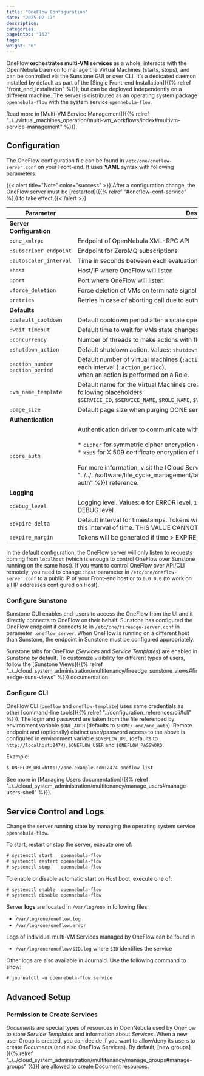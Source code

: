 ```yaml
---
title: "OneFlow Configuration"
date: "2025-02-17"
description:
categories:
pageintoc: "162"
tags:
weight: "6"
---
```


<a id="appflow-configure"></a>

<a id="oneflow-conf"></a>

<!--# OneFlow Configuration -->

OneFlow **orchestrates multi-VM services** as a whole, interacts with the OpenNebula Daemon to manage the Virtual Machines (starts, stops), and can be controlled via the Sunstone GUI or over CLI. It’s a dedicated daemon installed by default as part of the [Single Front-end Installation]({{% relref "front_end_installation" %}}), but can be deployed independently on a different machine. The server is distributed as an operating system package `opennebula-flow` with the system service `opennebula-flow`.

Read more in [Multi-VM Service Management]({{% relref "../../virtual_machines_operation/multi-vm_workflows/index#multivm-service-management" %}}).

## Configuration

The OneFlow configuration file can be found in `/etc/one/oneflow-server.conf` on your Front-end. It uses **YAML** syntax with following parameters:

{{< alert title="Note" color="success" >}}
After a configuration change, the OneFlow server must be [restarted]({{% relref "#oneflow-conf-service" %}}) to take effect.{{< /alert >}} 

| Parameter                             | Description                                                                                                                                                                                                                                                                                                                                                              |
|---------------------------------------|--------------------------------------------------------------------------------------------------------------------------------------------------------------------------------------------------------------------------------------------------------------------------------------------------------------------------------------------------------------------------|
| **Server Configuration**              |                                                                                                                                                                                                                                                                                                                                                                          |
| `:one_xmlrpc`                         | Endpoint of OpenNebula XML-RPC API                                                                                                                                                                                                                                                                                                                                       |
| `:subscriber_endpoint`                | Endpoint for ZeroMQ subscriptions                                                                                                                                                                                                                                                                                                                                        |
| `:autoscaler_interval`                | Time in seconds between each evaluation of elasticity rules                                                                                                                                                                                                                                                                                                              |
| `:host`                               | Host/IP where OneFlow will listen                                                                                                                                                                                                                                                                                                                                        |
| `:port`                               | Port where OneFlow will listen                                                                                                                                                                                                                                                                                                                                           |
| `:force_deletion`                     | Force deletion of VMs on terminate signal                                                                                                                                                                                                                                                                                                                                |
| `:retries`                            | Retries in case of aborting call due to authentication issue                                                                                                                                                                                                                                                                                                             |
| **Defaults**                          |                                                                                                                                                                                                                                                                                                                                                                          |
| `:default_cooldown`                   | Default cooldown period after a scale operation, in seconds                                                                                                                                                                                                                                                                                                              |
| `:wait_timeout`                       | Default time to wait for VMs state changes, in seconds                                                                                                                                                                                                                                                                                                                   |
| `:concurrency`                        | Number of threads to make actions with flows                                                                                                                                                                                                                                                                                                                             |
| `:shutdown_action`                    | Default shutdown action. Values: `shutdown`, `shutdown-hard`                                                                                                                                                                                                                                                                                                             |
| `:action_number`<br/>`:action_period` | Default number of virtual machines (`:action_number`) that will receive the given call in each interval (`:action_period`),<br/>when an action is performed on a Role.                                                                                                                                                                                                   |
| `:vm_name_template`                   | Default name for the Virtual Machines created by Oneflow. You can use any of the following placeholders:<br/>`$SERVICE_ID`, `$SERVICE_NAME`, `$ROLE_NAME`, `$VM_NUMBER`.                                                                                                                                                                                                 |
| `:page_size`                          | Default page size when purging DONE services                                                                                                                                                                                                                                                                                                                             |
| **Authentication**                    |                                                                                                                                                                                                                                                                                                                                                                          |
| `:core_auth`                          | Authentication driver to communicate with OpenNebula core<br/><br/>* `cipher` for symmetric cipher encryption of tokens<br/>* `x509` for X.509 certificate encryption of tokens<br/><br/>For more information, visit the [Cloud Server Authentication]({{% relref "../../../software/life_cycle_management/building_from_source_code/cloud_auth#cloud-auth" %}}) reference. |
| **Logging**                           |                                                                                                                                                                                                                                                                                                                                                                          |
| `:debug_level`                        | Logging level. Values: `0` for ERROR level, `1` for WARNING level, `2` for INFO level, `3` for DEBUG level                                                                                                                                                                                                                                                               |
| `:expire_delta`                       | Default interval for timestamps. Tokens will be generated using the same timestamp for this interval of time. THIS VALUE CANNOT BE LOWER THAN EXPIRE_MARGIN.                                                                                                                                                                                                             |
| `:expire_margin`                      | Tokens will be generated if time > EXPIRE_TIME - EXPIRE_MARGIN                                                                                                                                                                                                                                                                                                           |

In the default configuration, the OneFlow server will only listen to requests coming from `localhost` (which is enough to control OneFlow over Sunstone running on the same host). If you want to control OneFlow over API/CLI remotely, you need to change `:host` parameter in `/etc/one/oneflow-server.conf` to a public IP of your Front-end host or to `0.0.0.0` (to work on all IP addresses configured on Host).

<a id="oneflow-conf-sunstone"></a>

### Configure Sunstone

Sunstone GUI enables end-users to access the OneFlow from the UI and it directly connects to OneFlow on their behalf. Sunstone has configured the OneFlow endpoint it connects to in `/etc/one/fireedge-server.conf` in parameter `:oneflow_server`. When OneFlow is running on a different host than Sunstone, the endpoint in Sunstone must be configured appropriately.

Sunstone tabs for OneFlow (*Services* and *Service Templates*) are enabled in Sunstone by default. To customize visibility for different types of users, follow the [Sunstone Views]({{% relref "../../cloud_system_administration/multitenancy/fireedge_sunstone_views#fireedge-suns-views" %}}) documentation.

### Configure CLI

OneFlow CLI (`oneflow` and `oneflow-template`) uses same credentials as other [command-line tools]({{% relref "../configuration_references/cli#cli" %}}). The login and password are taken from the file referenced by environment variable `$ONE_AUTH` (defaults to `$HOME/.one/one_auth`). Remote endpoint and (optionally) distinct user/password access to the above is configured in environment variable `$ONEFLOW_URL` (defaults to `http://localhost:2474`), `$ONEFLOW_USER` and `$ONEFLOW_PASSWORD`.

Example:

```default
$ ONEFLOW_URL=http://one.example.com:2474 oneflow list
```

See more in [Managing Users documentation]({{% relref "../../cloud_system_administration/multitenancy/manage_users#manage-users-shell" %}}).

<a id="oneflow-conf-service"></a>

## Service Control and Logs

Change the server running state by managing the operating system service `opennebula-flow`.

To start, restart or stop the server, execute one of:

```default
# systemctl start   opennebula-flow
# systemctl restart opennebula-flow
# systemctl stop    opennebula-flow
```

To enable or disable automatic start on Host boot, execute one of:

```default
# systemctl enable  opennebula-flow
# systemctl disable opennebula-flow
```

Server **logs** are located in `/var/log/one` in following files:

- `/var/log/one/oneflow.log`
- `/var/log/one/oneflow.error`

Logs of individual multi-VM Services managed by OneFlow can be found in

- `/var/log/one/oneflow/$ID.log` where `$ID` identifies the service

Other logs are also available in Journald. Use the following command to show:

```default
# journalctl -u opennebula-flow.service
```

## Advanced Setup

### Permission to Create Services

*Documents* are special types of resources in OpenNebula used by OneFlow to store *Service Templates* and information about *Services*. When a new user Group is created, you can decide if you want to allow/deny its users to create *Documents* (and also OneFlow Services). By default, [new groups]({{% relref "../../cloud_system_administration/multitenancy/manage_groups#manage-groups" %}}) are allowed to create Document resources.
